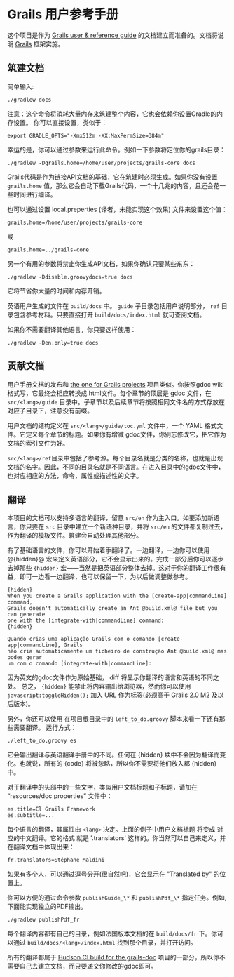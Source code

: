 Grails 用户参考手册
===========================

这个项目是作为 [Grails user & reference guide][Grails Documentation] 的文档建立而准备的。文档将说明 [Grails][Grails] 框架实施。

[Grails Documentation]: http://grails.org/doc/latest
[Grails]: http://grails.org

筑建文档
------------------

简单输入:

    ./gradlew docs

注意：这个命令将消耗大量内存来筑建整个内容，它也会依赖你设置Gradle的内存设置。
你可以直接设置，类似于：

    export GRADLE_OPTS="-Xmx512m -XX:MaxPermSize=384m"

幸运的是，你可以通过参数来运行此命令。例如一下参数将定位你的grails目录：

    ./gradlew -Dgrails.home=/home/user/projects/grails-core docs 

Grails代码是作为链接API文档的基础，它在筑建时必须生成。如果你没有设置 `grails.home` 值，那么它会自动下载Grails代码，一个十几兆的内容，且还会花一些时间进行编译。

也可以通过设置 local.preperties (译者，未能实现这个效果) 文件来设置这个值：

    grails.home=/home/user/projects/grails-core

或

    grails.home=../grails-core

另一个有用的参数将禁止你生成API文档，如果你确认只要某些东东：

    ./gradlew -Ddisable.groovydocs=true docs

它将节省你大量的时间和内存开销。

英语用户生成的文件在 `build/docs` 中。 `guide`  子目录包括用户说明部分， `ref` 目录包含参考材料。只要直接打开 `build/docs/index.html` 就可查阅文档。

如果你不需要翻译其他语言，你只要这样使用：

    ./gradlew -Den.only=true docs

贡献文档
--------------------------

用户手册文档的发布和 [the one for Grails projects][1] 项目类似。你按照gdoc wiki 格式写，它最终会相应转换成 html文件。每个章节的顶层是 gdoc 文件，在 `src/<lang>/guide` 目录中。子章节以及后续章节将按照相同文件名的方式存放在对应子目录下，注意没有前缀。

用户文档的结构定义在 `src/<lang>/guide/toc.yml` 文件中，一个 YAML 格式文件。它定义每个章节的标题。如果你有增减 gdoc文件，你别忘修改它，把它作为文档的索引文件为好。

`src/<lang>/ref`目录中包括了参考源。每个目录名就是分类的名称，也就是出现文档的名字。因此，不同的目录名就是不同语言。在进入目录中的gdoc文件中，也对应相应的方法，命令，属性或描述性的文字。

翻译
------------

本项目的文档可以支持多语言的翻译，留意 `src/en` 作为主入口。如要添加新语言，你只要在 `src` 目录中建立一个新语种目录，并将 `src/en` 的文件都复制过去，作为翻译的模板文件。筑建会自动处理其他部分。

有了基础语言的文件，你可以开始着手翻译了。一边翻译，一边你可以使用 @\{hidden\}@ 宏来定义英语部分，它不会显示出来的。完成一部分后你可以逐步去掉那些 `{hidden}` 宏——当然是把英语部分整体去掉。这对于你的翻译工作很有益，即可一边看一边翻译，也可以保留一下，为以后做调整做参考。

    {hidden}
    When you create a Grails application with the [create-app|commandLine] command,
    Grails doesn't automatically create an Ant @build.xml@ file but you can generate
    one with the [integrate-with|commandLine] command:
    {hidden}

    Quando crias uma aplicação Grails com o comando [create-app|commandLine], Grails
    não cria automaticamente um ficheiro de construção Ant @build.xml@ mas podes gerar
    um com o comando [integrate-with|commandLine]:

因为英文的gdoc文件作为原始基础， diff 将显示你翻译的语言和英语的不同之处。
总之， `{hidden}` 能禁止将内容输出给浏览器，然而你可以使用 `javascript:toggleHidden();` 加入 URL 作为标签(必须高于 Grails 2.0 M2 及以后版本)。

另外，你还可以使用 在项目根目录中的 `left_to_do.groovy` 脚本来看一下还有那些需要翻译。
运行方式：

    ./left_to_do.groovy es


它会输出翻译与英语翻译手册中的不同。任何在 {hidden} 块中不会因为翻译而变化。也就说，所有的 {code} 将被忽略，所以你不需要将他们放入都 {hidden} 中。

对于翻译中的头部中的一些文字，类似用户文档标题和子标题，请加在 “resources/doc.properties” 文件中：

    es.title=El Grails Framework
    es.subtitle=...

每个语言的翻译，其属性由 `<lang>` 决定。上面的例子中用户文档标题 将变成 对应的中文翻译。它的格式 就是 '<lang>.translators' 这样的。你当然可以自己来定义，并在翻译文档中体现出来：

    fr.translators=Stéphane Maldini

如果有多个人，可以通过逗号分开(很自然吧)，它会显示在 "Translated by" 的位置上。

你可以方便的通过命令参数 `publishGuide_\*` 和 `publishPdf_\*` 指定任务。例如, 下面能实现独立的PDF输出。

    ./gradlew publishPdf_fr

每个翻译内容都有自己的目录，例如法国版本文档的在 `build/docs/fr` 下。你可以通过 `build/docs/<lang>/index.html` 找到那个目录，并打开访问。

所有的翻译都属于 [Hudson CI build for the grails-doc][2] 项目的一部分，所以你不需要自己去建立文档，而只要递交你修改的gdoc即可。

[1]: http://grails.org/doc/2.0.0.M1/guide/conf.html#docengine
[2]: http://hudson.grails.org/job/grails_docs_2.0.x/lastSuccessfulBuild/artifact/build/docs/
